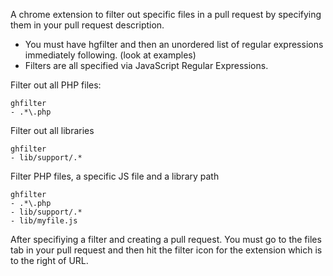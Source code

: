 A chrome extension to filter out specific files in a pull request by specifying them in your pull request description.


* You must have hgfilter and then an unordered list of regular expressions immediately following. (look at examples)
* Filters are all specified via JavaScript Regular Expressions.


Filter out all PHP files:

    ghfilter
    - .*\.php
    

Filter out all libraries

    ghfilter
    - lib/support/.*
    

Filter PHP files, a specific JS file and a library path

    ghfilter
    - .*\.php
    - lib/support/.*
    - lib/myfile.js

After specifiying a filter and creating a pull request. You must go to the files tab in your pull request and then hit the filter icon for the extension which is to the right of URL.

